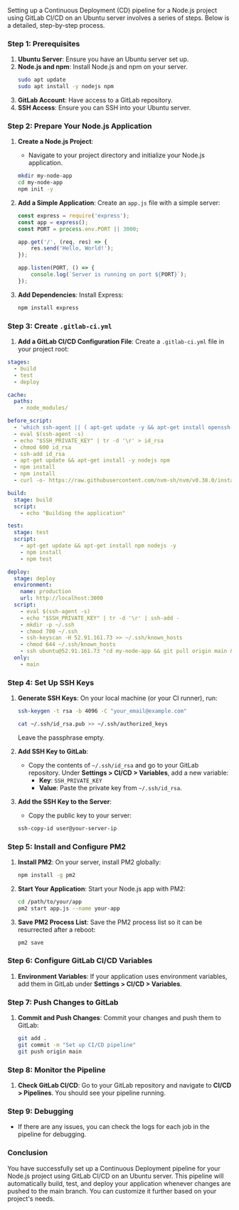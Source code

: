 
Setting up a Continuous Deployment (CD) pipeline for a Node.js project using GitLab CI/CD on an Ubuntu server involves a series of steps. Below is a detailed, step-by-step process.

### Step 1: Prerequisites

1. **Ubuntu Server**: Ensure you have an Ubuntu server set up.
2. **Node.js and npm**: Install Node.js and npm on your server.
   ```bash
   sudo apt update
   sudo apt install -y nodejs npm
   ```
3. **GitLab Account**: Have access to a GitLab repository.
4. **SSH Access**: Ensure you can SSH into your Ubuntu server.

### Step 2: Prepare Your Node.js Application

1. **Create a Node.js Project**:
   - Navigate to your project directory and initialize your Node.js application.
   ```bash
   mkdir my-node-app
   cd my-node-app
   npm init -y
   ```

2. **Add a Simple Application**:
   Create an `app.js` file with a simple server:
   ```javascript
   const express = require('express');
   const app = express();
   const PORT = process.env.PORT || 3000;

   app.get('/', (req, res) => {
       res.send('Hello, World!');
   });

   app.listen(PORT, () => {
       console.log(`Server is running on port ${PORT}`);
   });
   ```

3. **Add Dependencies**:
   Install Express:
   ```bash
   npm install express
   ```

### Step 3: Create `.gitlab-ci.yml`

1. **Add a GitLab CI/CD Configuration File**:
   Create a `.gitlab-ci.yml` file in your project root:
```yaml
stages:
  - build
  - test
  - deploy

cache:
  paths:
    - node_modules/

before_script:
  - 'which ssh-agent || ( apt-get update -y && apt-get install openssh-client -y )'
  - eval $(ssh-agent -s)
  - echo "$SSH_PRIVATE_KEY" | tr -d '\r' > id_rsa
  - chmod 600 id_rsa
  - ssh-add id_rsa
  - apt-get update && apt-get install -y nodejs npm
  - npm install
  - npm install
  - curl -o- https://raw.githubusercontent.com/nvm-sh/nvm/v0.38.0/install.sh | bash

build:
  stage: build
  script:
    - echo "Building the application"

test:
  stage: test
  script:
    - apt-get update && apt-get install npm nodejs -y
    - npm install
    - npm test

deploy:
  stage: deploy
  environment:
    name: production
    url: http://localhost:3000
  script:
    - eval $(ssh-agent -s)
    - echo "$SSH_PRIVATE_KEY" | tr -d '\r' | ssh-add -
    - mkdir -p ~/.ssh
    - chmod 700 ~/.ssh
    - ssh-keyscan -H 52.91.161.73 >> ~/.ssh/known_hosts
    - chmod 644 ~/.ssh/known_hosts
    - ssh ubuntu@52.91.161.73 "cd my-node-app && git pull origin main && npm install && pm2 restart my-node-app"
  only:
    - main


 ```

### Step 4: Set Up SSH Keys

1. **Generate SSH Keys**:
   On your local machine (or your CI runner), run:
   ```bash
   ssh-keygen -t rsa -b 4096 -C "your_email@example.com"
   ```

   ```bash
   cat ~/.ssh/id_rsa.pub >> ~/.ssh/authorized_keys
   ```

   
   Leave the passphrase empty.

1. **Add SSH Key to GitLab**:
   - Copy the contents of `~/.ssh/id_rsa` and go to your GitLab repository. Under **Settings > CI/CD > Variables**, add a new variable:
     - **Key**: `SSH_PRIVATE_KEY`
     - **Value**: Paste the private key from `~/.ssh/id_rsa`.

2. **Add the SSH Key to the Server**:
   - Copy the public key to your server:
   ```bash
   ssh-copy-id user@your-server-ip
   ```

### Step 5: Install and Configure PM2

1. **Install PM2**:
   On your server, install PM2 globally:
   ```bash
   npm install -g pm2
   ```

2. **Start Your Application**:
   Start your Node.js app with PM2:
   ```bash
   cd /path/to/your/app
   pm2 start app.js --name your-app
   ```

3. **Save PM2 Process List**:
   Save the PM2 process list so it can be resurrected after a reboot:
   ```bash
   pm2 save
   ```

### Step 6: Configure GitLab CI/CD Variables

1. **Environment Variables**:
   If your application uses environment variables, add them in GitLab under **Settings > CI/CD > Variables**.

### Step 7: Push Changes to GitLab

1. **Commit and Push Changes**:
   Commit your changes and push them to GitLab:
   ```bash
   git add .
   git commit -m "Set up CI/CD pipeline"
   git push origin main
   ```

### Step 8: Monitor the Pipeline

1. **Check GitLab CI/CD**:
   Go to your GitLab repository and navigate to **CI/CD > Pipelines**. You should see your pipeline running.

### Step 9: Debugging

- If there are any issues, you can check the logs for each job in the pipeline for debugging.

### Conclusion

You have successfully set up a Continuous Deployment pipeline for your Node.js project using GitLab CI/CD on an Ubuntu server. This pipeline will automatically build, test, and deploy your application whenever changes are pushed to the main branch. You can customize it further based on your project's needs.
